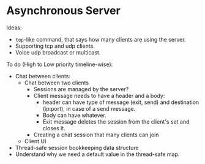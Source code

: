 # Asynchronous Server

Ideas:
- `top`-like command, that says how many clients are using the server.
- Supporting tcp and udp clients.
- Voice udp broadcast or multicast.

To do (High to Low priority timeline-wise):
  - Chat between clients:
    - Chat between two clients
      - Sessions are managed by the server?
      - Client message needs to have a header and a body:
          - header can have type of message (exit, send) and destination (ip:port), in case of a send message. 
          - Body can have whatever.
          - Exit message deletes the session from the client's set and closes it.
      - Creating a chat session that many clients can join
    - Client UI
  - Thread-safe session bookkeeping data structure
  - Understand why we need a default value in the thread-safe map.